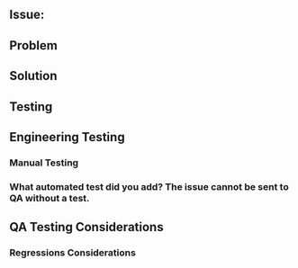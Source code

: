 ## Issue: <!-- link the issue or issues this PR resolves here -->
<!-- If your PR depends on changes from another pr link them here and describe why they are needed on your solution section. -->
 
## Problem
<!-- Describe the root cause of the issue you are resolving. This may include what behavior is observed and why it is not desirable. If this is a new feature describe why we need this feature and how it will be used. -->
 
## Solution
<!-- Describe what you changed to fix the issue. Relate your changes back to the original issue / feature and explain why this addresses the issue. -->
 
## Testing
<!-- Note: Confirm if the repro steps in the GitHub issue are valid, if not, please update the issue with accurate repro steps. -->

## Engineering Testing
### Manual Testing
<!-- Describe what manual testing you did (if no testing was done, explain why). -->

### What automated test did you add? The issue cannot be sent to QA without a test.
<!--If you added/updated unit/integration/validation tests, describe what cases they cover and do not cover. -->

## QA Testing Considerations
<!-- Highlight areas or (additional) cases that QA should test w.r.t a fresh install as well as the upgrade scenarios -->
 
### Regressions Considerations
<!-- Dedicated section to specifically call out any areas that with higher chance of regressions caused by this change, include estimation of probability of regressions -->
